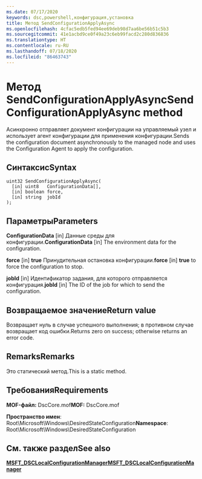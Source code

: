 ```yaml
---
ms.date: 07/17/2020
keywords: dsc,powershell,конфигурация,установка
title: Метод SendConfigurationApplyAsync
ms.openlocfilehash: 4cfac5edb5fed94ee69deb98d7aa6be56b51c5b3
ms.sourcegitcommit: 41e1acbd9ce0f49a23c6eb99facd2c280d836836
ms.translationtype: HT
ms.contentlocale: ru-RU
ms.lasthandoff: 07/18/2020
ms.locfileid: "86463743"
---
```

# <a name="sendconfigurationapplyasync-method"></a><span data-ttu-id="56849-103">Метод SendConfigurationApplyAsync</span><span class="sxs-lookup"><span data-stu-id="56849-103">SendConfigurationApplyAsync method</span></span>

<span data-ttu-id="56849-104">Асинхронно отправляет документ конфигурации на управляемый узел и использует агент конфигурации для применения конфигурации.</span><span class="sxs-lookup"><span data-stu-id="56849-104">Sends the configuration document asynchronously to the managed node and uses the Configuration Agent to apply the configuration.</span></span>

## <a name="syntax"></a><span data-ttu-id="56849-105">Синтаксис</span><span class="sxs-lookup"><span data-stu-id="56849-105">Syntax</span></span>

```mof
uint32 SendConfigurationApplyAsync(
  [in] uint8   ConfigurationData[],
  [in] boolean force,
  [in] string  jobId
);
```

## <a name="parameters"></a><span data-ttu-id="56849-106">Параметры</span><span class="sxs-lookup"><span data-stu-id="56849-106">Parameters</span></span>

<span data-ttu-id="56849-107">**ConfigurationData** \[in\] Данные среды для конфигурации.</span><span class="sxs-lookup"><span data-stu-id="56849-107">**ConfigurationData** \[in\] The environment data for the configuration.</span></span>

<span data-ttu-id="56849-108">**force** \[in\] **true** Принудительная остановка конфигурации.</span><span class="sxs-lookup"><span data-stu-id="56849-108">**force** \[in\] **true** to force the configuration to stop.</span></span>

<span data-ttu-id="56849-109">**jobId** \[in\] Идентификатор задания, для которого отправляется конфигурация.</span><span class="sxs-lookup"><span data-stu-id="56849-109">**jobId** \[in\] The ID of the job for which to send the configuration.</span></span>

## <a name="return-value"></a><span data-ttu-id="56849-110">Возвращаемое значение</span><span class="sxs-lookup"><span data-stu-id="56849-110">Return value</span></span>

<span data-ttu-id="56849-111">Возвращает нуль в случае успешного выполнения; в противном случае возвращает код ошибки.</span><span class="sxs-lookup"><span data-stu-id="56849-111">Returns zero on success; otherwise returns an error code.</span></span>

## <a name="remarks"></a><span data-ttu-id="56849-112">Remarks</span><span class="sxs-lookup"><span data-stu-id="56849-112">Remarks</span></span>

<span data-ttu-id="56849-113">Это статический метод.</span><span class="sxs-lookup"><span data-stu-id="56849-113">This is a static method.</span></span>

## <a name="requirements"></a><span data-ttu-id="56849-114">Требования</span><span class="sxs-lookup"><span data-stu-id="56849-114">Requirements</span></span>

<span data-ttu-id="56849-115">**MOF-файл:** DscCore.mof</span><span class="sxs-lookup"><span data-stu-id="56849-115">**MOF:** DscCore.mof</span></span>

<span data-ttu-id="56849-116">**Пространство имен**: Root\Microsoft\Windows\DesiredStateConfiguration</span><span class="sxs-lookup"><span data-stu-id="56849-116">**Namespace**: Root\Microsoft\Windows\DesiredStateConfiguration</span></span>

## <a name="see-also"></a><span data-ttu-id="56849-117">См. также раздел</span><span class="sxs-lookup"><span data-stu-id="56849-117">See also</span></span>

[<span data-ttu-id="56849-118">**MSFT_DSCLocalConfigurationManager**</span><span class="sxs-lookup"><span data-stu-id="56849-118">**MSFT_DSCLocalConfigurationManager**</span></span>](msft-dsclocalconfigurationmanager.md)
